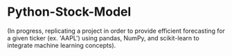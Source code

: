 # Python-Stock-Model

(In progress, replicating a project in order to provide efficient forecasting for a given ticker (ex. 'AAPL') using pandas, NumPy, and scikit-learn to integrate machine learning concepts).
